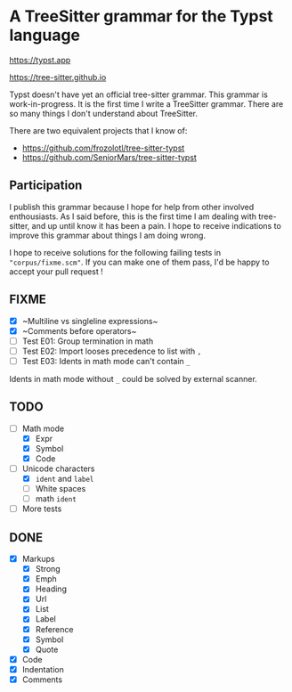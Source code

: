 # A TreeSitter grammar for the Typst language

https://typst.app

https://tree-sitter.github.io

Typst doesn't have yet an official tree-sitter grammar. This grammar is work-in-progress. It is the first time I write a TreeSitter grammar. There are so many things I don't understand about TreeSitter.

There are two equivalent projects that I know of:

- https://github.com/frozolotl/tree-sitter-typst
- https://github.com/SeniorMars/tree-sitter-typst

## Participation

I publish this grammar because I hope for help from other involved enthousiasts. As I said before, this is the first time I am dealing with tree-sitter, and up until know it has been a pain. I hope to receive indications to improve this grammar about things I am doing wrong.

I hope to receive solutions for the following failing tests in `"corpus/fixme.scm"`. If you can make one of them pass, I'd be happy to accept your pull request !

## FIXME

- [X] ~Multiline vs singleline expressions~
- [X] ~Comments before operators~
- [ ] Test E01: Group termination in math
- [ ] Test E02: Import looses precedence to list with `,`
- [ ] Test E03: Idents in math mode can't contain `_`

Idents in math mode without `_` could be solved by external scanner.

## TODO

- [ ] Math mode
  - [X] Expr
  - [X] Symbol
  - [X] Code
- [ ] Unicode characters
  - [X] `ident` and `label`
  - [ ] White spaces
  - [ ] math `ident`
- [ ] More tests

## DONE

- [X] Markups
  - [X] Strong
  - [X] Emph
  - [X] Heading
  - [X] Url
  - [X] List
  - [X] Label
  - [X] Reference
  - [X] Symbol
  - [X] Quote
- [X] Code
- [X] Indentation
- [X] Comments
